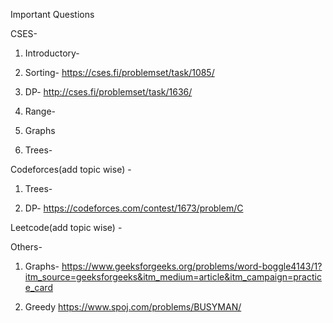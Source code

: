 Important Questions


CSES-
1. Introductory-

2. Sorting-
   https://cses.fi/problemset/task/1085/
  

4. DP- http://cses.fi/problemset/task/1636/

5. Range-

6. Graphs

7. Trees-


Codeforces(add topic wise) -
1. Trees-

2. DP-
   https://codeforces.com/contest/1673/problem/C

Leetcode(add topic wise) -

Others-
1. Graphs-
https://www.geeksforgeeks.org/problems/word-boggle4143/1?itm_source=geeksforgeeks&itm_medium=article&itm_campaign=practice_card

2. Greedy
   https://www.spoj.com/problems/BUSYMAN/

